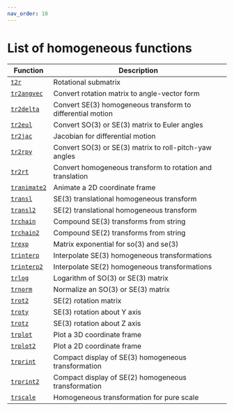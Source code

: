 ```yaml
---
nav_order: 10
---
```

# List of homogeneous functions

| Function | Description|
|---|---|
|[`t2r`](TOC_t2r.html) | Rotational submatrix |
|[`tr2angvec`](TOC_tr2angvec.html) | Convert rotation matrix to angle-vector form |
|[`tr2delta`](TOC_tr2delta.html) | Convert SE(3) homogeneous transform to differential motion |
|[`tr2eul`](TOC_tr2eul.html) | Convert SO(3) or SE(3) matrix to Euler angles |
|[`tr2jac`](TOC_tr2jac.html) | Jacobian for differential motion |
|[`tr2rpy`](TOC_tr2rpy.html) | Convert SO(3) or SE(3) matrix to roll-pitch-yaw angles |
|[`tr2rt`](TOC_tr2rt.html) | Convert homogeneous transform to rotation and translation |
|[`tranimate2`](TOC_tranimate2.html) | Animate a 2D coordinate frame |
|[`transl`](TOC_transl.html) | SE(3) translational homogeneous transform |
|[`transl2`](TOC_transl2.html) | SE(2) translational homogeneous transform |
|[`trchain`](TOC_trchain.html) | Compound SE(3) transforms from string |
|[`trchain2`](TOC_trchain2.html) | Compound SE(2) transforms from string |
|[`trexp`](TOC_trexp.html) | Matrix exponential for so(3) and se(3) |
|[`trinterp`](TOC_trinterp.html) | Interpolate SE(3) homogeneous transformations |
|[`trinterp2`](TOC_trinterp2.html) | Interpolate SE(2) homogeneous transformations |
|[`trlog`](TOC_trlog.html) | Logarithm of SO(3) or SE(3) matrix |
|[`trnorm`](TOC_trnorm.html) | Normalize an SO(3) or SE(3) matrix |
|[`trot2`](TOC_trot2.html) | SE(2) rotation matrix |
|[`troty`](TOC_troty.html) | SE(3) rotation about Y axis |
|[`trotz`](TOC_trotz.html) | SE(3) rotation about Z axis |
|[`trplot`](TOC_trplot.html) | Plot a 3D coordinate frame |
|[`trplot2`](TOC_trplot2.html) | Plot a 2D coordinate frame |
|[`trprint`](TOC_trprint.html) | Compact display of SE(3) homogeneous transformation |
|[`trprint2`](TOC_trprint2.html) | Compact display of SE(2) homogeneous transformation |
|[`trscale`](TOC_trscale.html) | Homogeneous transformation for pure scale |

